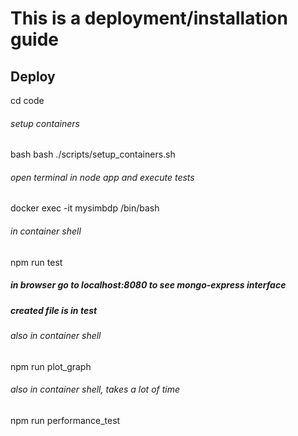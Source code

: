 # This is a deployment/installation guide
## Deploy
cd code

###### setup containers
bash bash ./scripts/setup_containers.sh

###### open terminal in node app and execute tests
docker exec -it mysimbdp /bin/bash

###### in container shell
npm run test

##### in browser go to localhost:8080 to see mongo-express interface
##### created file is in test



###### also in container shell
npm run plot_graph


###### also in container shell, takes a lot of time
npm run performance_test